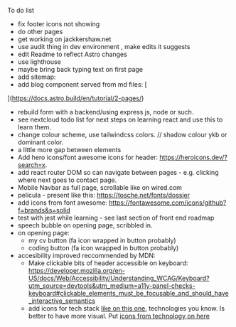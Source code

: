 To do list

- fix footer icons not showing
- do other pages
- get working on jackkershaw.net
- use audit thing in dev environment , make edits it suggests
- edit Readme to reflect Astro changes
- use lighthouse
- maybe bring back typing text on first page
- add sitemap: [
](https://docs.astro.build/en/guides/integrations-guide/sitemap/)
- add blog component served from md files: [

](https://docs.astro.build/en/tutorial/2-pages/)

- rebuild form with a backend/using express js, node or such.
- see nextcloud todo list for next steps on learning react and use this to learn them.
- change colour scheme, use tailwindcss colors. // shadow colour ykb or dominant color.
- a little more gap between elements
- Add hero icons/font awesome icons for header: https://heroicons.dev/?search=x.
- add react router DOM so can navigate between pages - e.g. clicking where next goes to contact page.
- Mobile Navbar as full page, scrollable like on wired.com
- pelicula - present like this: https://tosche.net/fonts/dossier
- add icons from font awesome: https://fontawesome.com/icons/github?f=brands&s=solid
- test with jest while learning - see last section of front end roadmap
- speech bubble on opening page, scribbled in.
- on opening page:
  - my cv button (fa icon wrapped in button probably)
  - coding button (fa icon wrapped in button probably)
- accesibility improved reccommended by MDN:
  - Make clickable bits of header accessible on keyboard: https://developer.mozilla.org/en-US/docs/Web/Accessibility/Understanding_WCAG/Keyboard?utm_source=devtools&utm_medium=a11y-panel-checks-keyboard#clickable_elements_must_be_focusable_and_should_have_interactive_semantics
  - add icons for tech stack [like on this one](https://www.jackherizsmith.com/#projCaf), technologies you know. Is better to have more visual. Put [icons from technology on here](https://roadmap.sh/frontend)
